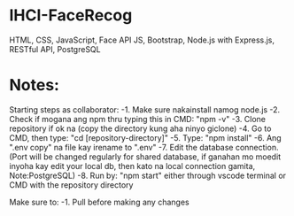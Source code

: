 # IHCI-FaceRecog

HTML, CSS, JavaScript, Face API JS, Bootstrap,
Node.js with Express.js, RESTful API, PostgreSQL


# Notes:
Starting steps as collaborator:
-1. Make sure nakainstall namog node.js
-2. Check if mogana ang npm thru typing this in CMD: "npm -v"
-3. Clone repository if ok na (copy the directory kung aha ninyo giclone)
-4. Go to CMD, then type: "cd [repository-directory]"
-5. Type: "npm install"
-6. Ang ".env copy" na file kay irename to ".env"
-7. Edit the database connection.(Port will be changed regularly for shared database, if ganahan mo moedit inyoha kay edit your local db, then kato na local connection gamita, Note:PostgreSQL)
-8. Run by: "npm start" either through vscode terminal or CMD with the repository directory

Make sure to:
-1. Pull before making any changes
